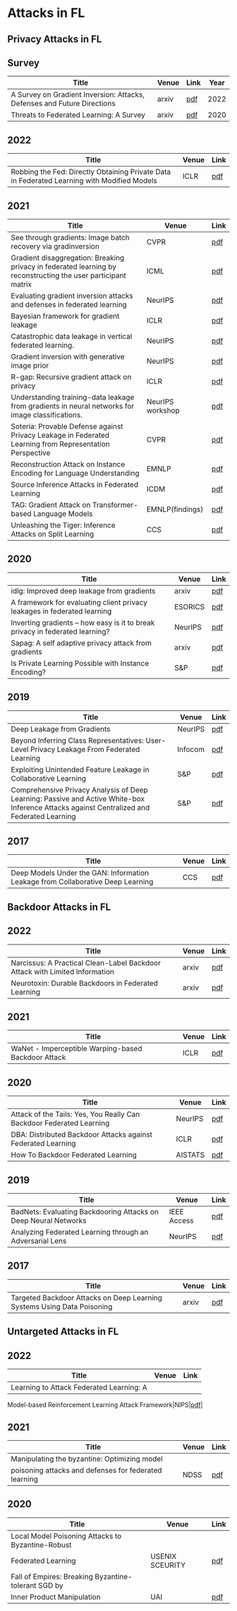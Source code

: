 # Attacks in FL
## Privacy Attacks in FL

## Survey
| Title                                                        | Venue      | Link                                        | Year
| ------------------------------------------------------------ | ---------- |---------------------------------------------|-----------|
 | A Survey on Gradient Inversion: Attacks, Defenses and Future Directions | arxiv | [pdf](https://arxiv.org/pdf/2206.07284.pdf) | 2022 |
 | Threats to Federated Learning: A Survey | arxiv|  [pdf](https://arxiv.org/pdf/2003.02133.pdf) | 2020 |




## 2022
| Title                                                        | Venue      | Link                                        |
| ------------------------------------------------------------ | ---------- |---------------------------------------------|
 | Robbing the Fed: Directly Obtaining Private Data in Federated Learning with Modified Models| ICLR | [pdf](https://openreview.net/pdf?id=fwzUgo0FM9v) |




## 2021
| Title | Venue | Link | 
| --- | --- | --- |
 | See through gradients: Image batch recovery via gradinversion  | CVPR | [pdf](https://openaccess.thecvf.com/content/CVPR2021/papers/Yin_See_Through_Gradients_Image_Batch_Recovery_via_GradInversion_CVPR_2021_paper.pdf) |
 | Gradient disaggregation: Breaking privacy in federated learning by reconstructing the user participant matrix | ICML | [pdf](http://proceedings.mlr.press/v139/lam21b/lam21b.pdf) |
 | Evaluating gradient inversion attacks and defenses in federated learning|NeurIPS|[pdf](https://proceedings.neurips.cc/paper/2021/file/3b3fff6463464959dcd1b68d0320f781-Paper.pdf)|
 | Bayesian framework for gradient leakage|ICLR|[pdf](https://arxiv.org/pdf/2111.04706.pdf)|
 | Catastrophic data leakage in vertical federated learning. |NeurIPS|[pdf](https://proceedings.neurips.cc/paper/2021/file/08040837089cdf46631a10aca5258e16-Paper.pdf)|
 | Gradient inversion with generative image prior|NeurIPS|[pdf](https://proceedings.neurips.cc/paper/2021/file/fa84632d742f2729dc32ce8cb5d49733-Paper.pdf)|
 | R-gap: Recursive gradient attack on privacy|ICLR|[pdf](https://openreview.net/pdf?id=RSU17UoKfJF)|
 | Understanding training-data leakage from gradients in neural networks for image classifications. |NeurIPS workshop|[pdf](https://arxiv.org/pdf/2111.10178.pdf)|
 |Soteria: Provable Defense against Privacy Leakage in Federated Learning from Representation Perspective|CVPR|[pdf](https://openaccess.thecvf.com/content/CVPR2021/papers/Sun_Soteria_Provable_Defense_Against_Privacy_Leakage_in_Federated_Learning_From_CVPR_2021_paper.pdf)|
 |Reconstruction Attack on Instance Encoding for Language Understanding|EMNLP|[pdf](https://aclanthology.org/2021.emnlp-main.154.pdf)|
 |Source Inference Attacks in Federated Learning|ICDM|[pdf](https://arxiv.org/pdf/2109.05659.pdf)|
 |TAG: Gradient Attack on Transformer-based Language Models|EMNLP(findings)|[pdf](https://aclanthology.org/2021.findings-emnlp.305.pdf)|
 |Unleashing the Tiger: Inference Attacks on Split Learning|CCS|[pdf](https://dl.acm.org/doi/pdf/10.1145/3460120.3485259)|
 

## 2020 
| Title | Venue | Link | 
| --- | --- | --- |
| idlg: Improved deep leakage from gradients | arxiv | [pdf](https://arxiv.org/pdf/2001.02610.pdf) | 
| A framework for evaluating client privacy leakages in federated learning | ESORICS | [pdf](https://arxiv.org/pdf/2004.10397.pdf) |
| Inverting gradients – how easy is it to break privacy in federated learning? |NeurIPS| [pdf](https://proceedings.neurips.cc/paper/2020/file/c4ede56bbd98819ae6112b20ac6bf145-Paper.pdf)|
| Sapag: A self adaptive privacy attack from gradients|arxiv |[pdf](https://arxiv.org/pdf/2009.06228.pdf)|
| Is Private Learning Possible with Instance Encoding?|S&P|[pdf](https://arxiv.org/pdf/2011.05315.pdf)|


## 2019 
| Title | Venue | Link |
| --- | --- | --- |
| Deep Leakage from Gradients | NeurIPS | [pdf](https://papers.nips.cc/paper/2019/file/60a6c4002cc7b29142def8871531281a-Paper.pdf) |
| Beyond Inferring Class Representatives: User-Level Privacy Leakage From Federated Learning|Infocom|[pdf](https://arxiv.org/pdf/1812.00535.pdf)|
| Exploiting Unintended Feature Leakage in Collaborative Learning|S&P|[pdf](https://arxiv.org/pdf/1805.04049.pdf)|
| Comprehensive Privacy Analysis of Deep Learning: Passive and Active White-box Inference Attacks against Centralized and Federated Learning|S&P|[pdf](https://ieeexplore.ieee.org/stamp/stamp.jsp?tp=&arnumber=8835245)|



## 2017 
| Title | Venue | Link |
| --- | --- | --- |
| Deep Models Under the GAN: Information Leakage from Collaborative Deep Learning | CCS | [pdf](https://arxiv.org/pdf/1702.07464.pdf) |


## Backdoor Attacks in FL
## 2022
| Title | Venue | Link |
| --- | --- | --- |
|Narcissus: A Practical Clean-Label Backdoor Attack with Limited Information |arxiv|[pdf](https://arxiv.org/pdf/2204.05255.pdf)|
|Neurotoxin: Durable Backdoors in Federated Learning|arxiv|[pdf](https://www2.eecs.berkeley.edu/Pubs/TechRpts/2022/EECS-2022-89.pdf)|
## 2021
| Title | Venue | Link |
| --- | --- | --- |
|WaNet - Imperceptible Warping-based Backdoor Attack |ICLR|[pdf](https://arxiv.org/pdf/2102.10369.pdf)|

## 2020
| Title | Venue | Link |
| --- | --- | --- |
|Attack of the Tails: Yes, You Really Can Backdoor Federated Learning|NeurIPS|[pdf](https://papers.nips.cc/paper/2020/file/b8ffa41d4e492f0fad2f13e29e1762eb-Paper.pdf)|
|DBA: Distributed Backdoor Attacks against Federated Learning|ICLR|[pdf](https://openreview.net/pdf?id=rkgyS0VFvr)|
|How To Backdoor Federated Learning|AISTATS|[pdf](https://arxiv.org/pdf/1807.00459.pdf)|

## 2019
| Title | Venue | Link |
| --- | --- | --- |
|BadNets: Evaluating Backdooring Attacks on Deep Neural Networks|IEEE Access|[pdf](https://ieeexplore.ieee.org/stamp/stamp.jsp?tp=&arnumber=8685687)|
|Analyzing Federated Learning through an Adversarial Lens|NeurIPS|[pdf](https://arxiv.org/pdf/1811.12470.pdf)|

## 2017
| Title | Venue | Link |
| --- | --- | --- |
|Targeted Backdoor Attacks on Deep Learning Systems Using Data Poisoning |arxiv|[pdf](https://arxiv.org/pdf/1712.05526.pdf)|


## Untargeted Attacks in FL
## 2022
| Title | Venue | Link |
| --- | --- | --- |
|Learning to Attack Federated Learning: A
Model-based Reinforcement Learning Attack
Framework|NIPS|[pdf](https://openreview.net/pdf?id=4OHRr7gmhd4)|

## 2021
| Title | Venue | Link |
| --- | --- | --- |
|Manipulating the byzantine: Optimizing model
poisoning attacks and defenses for federated learning|NDSS|[pdf](https://par.nsf.gov/servlets/purl/10286354)|

## 2020
| Title | Venue | Link |
| --- | --- | --- |
|Local Model Poisoning Attacks to Byzantine-Robust
Federated Learning|USENIX SCEURITY|[pdf](https://www.usenix.org/system/files/sec20summer_fang_prepub.pdf)|
|Fall of Empires: Breaking Byzantine-tolerant SGD by 
Inner Product Manipulation|UAI|[pdf](http://proceedings.mlr.press/v115/xie20a/xie20a.pdf)|